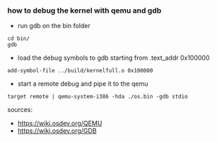 ### how to debug the kernel with qemu and gdb

- run gdb on the bin folder 

```
cd bin/
gdb
```

- load the debug symbols to gdb starting from .text_addr 0x100000

```
add-symbol-file ../build/kernelfull.o 0x100000
```
- start a remote debug and pipe it to the qemu
```
target remote | qemu-system-i386 -hda ./os.bin -gdb stdio
```

sources:

- https://wiki.osdev.org/QEMU
- https://wiki.osdev.org/GDB

